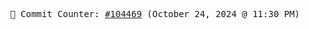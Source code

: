 <p align="center">
    <samp>
        📮 Commit Counter: <a href="https://github.com/Javascript-void0/Javascript-void0/commits/main">#104469</a> (October 24, 2024 @ 11:30 PM)
    </samp>
</p>
